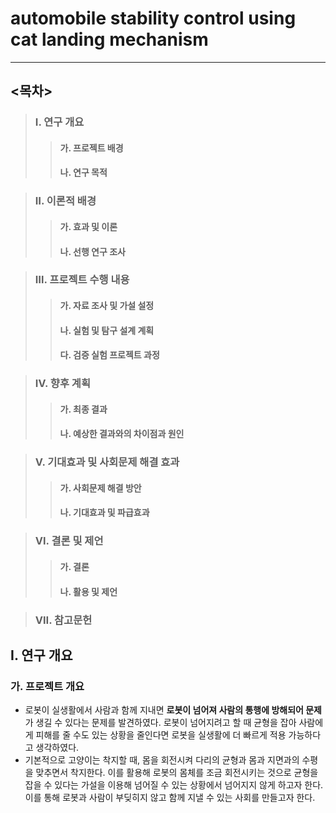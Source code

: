 # automobile stability control using cat landing mechanism
- - -
## <목차>
>### Ⅰ. 연구 개요
>>#### 가. 프로젝트 배경
>>#### 나. 연구 목적

>### Ⅱ. 이론적 배경
>>#### 가. 효과 및 이론
>>#### 나. 선행 연구 조사

>### Ⅲ. 프로젝트 수행 내용
>>#### 가. 자료 조사 및 가설 설정
>>#### 나. 실험 및 탐구 설계 계획
>>#### 다. 검증 실험 프로젝트 과정

>### Ⅳ. 향후 계획
>>#### 가. 최종 결과
>>#### 나. 예상한 결과와의 차이점과 원인

>### Ⅴ. 기대효과 및 사회문제 해결 효과
>>#### 가. 사회문제 해결 방안
>>#### 나. 기대효과 및 파급효과

>### Ⅵ. 결론 및 제언
>>#### 가. 결론
>>#### 나. 활용 및 제언

>### Ⅶ. 참고문헌


## Ⅰ. 연구 개요
### 가. 프로젝트 개요
 - 로봇이 실생활에서 사람과 함께 지내면 **로봇이 넘어져 사람의 통행에 방해되어 문제**가 생길 수 있다는 문제를 발견하였다. 로봇이 넘어지려고 할 때 균형을 잡아 사람에게 피해를 줄 수도 있는 상황을 줄인다면 로봇을 실생활에 더 빠르게 적용 가능하다고 생각하였다.
- 기본적으로 고양이는 착지할 때, 몸을 회전시켜 다리의 균형과 몸과 지면과의 수평을 맞추면서 착지한다. 이를 활용해 로봇의 몸체를 조금 회전시키는 것으로 균형을 잡을 수 있다는 가설을 이용해 넘어질 수 있는 상황에서 넘어지지 않게 하고자 한다. 이를 통해 로봇과 사람이 부딪히지 않고 함께 지낼 수 있는 사회를 만들고자 한다.
